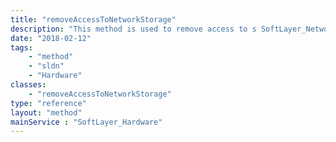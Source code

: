 ```yaml
---
title: "removeAccessToNetworkStorage"
description: "This method is used to remove access to s SoftLayer_Network_Storage volumes that supports host- or network-level access control. "
date: "2018-02-12"
tags:
    - "method"
    - "sldn"
    - "Hardware"
classes:
    - "removeAccessToNetworkStorage"
type: "reference"
layout: "method"
mainService : "SoftLayer_Hardware"
---
```

